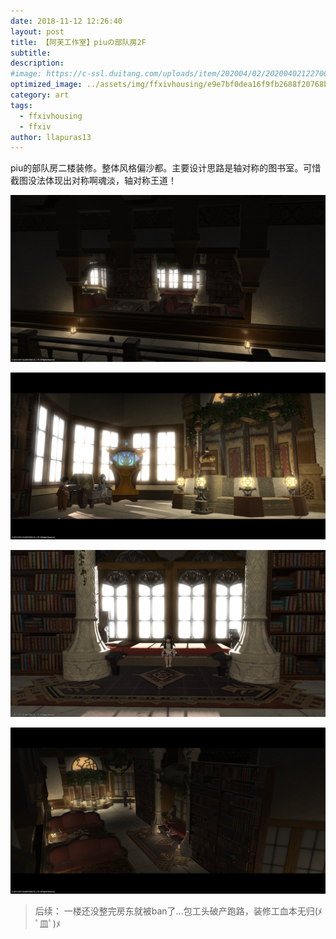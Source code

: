 ```yaml
---
date: 2018-11-12 12:26:40
layout: post
title: 【阿芙工作室】piuの部队房2F
subtitle: 
description: 
#image: https://c-ssl.duitang.com/uploads/item/202004/02/20200402122700_elsZt.thumb.600_0.jpeg
optimized_image: ../assets/img/ffxivhousing/e9e7bf0dea16f9fb2688f20768b14168.png
category: art
tags:
  - ffxivhousing
  - ffxiv
author: llapuras13
---
```


piu的部队房二楼装修。整体风格偏沙都。主要设计思路是轴对称的图书室。可惜截图没法体现出对称啊魂淡，轴对称王道！

![](../assets/img/ffxivhousing/7961e070802e43765ea5393a789e205f.png)

![](../assets/img/ffxivhousing/e9e7bf0dea16f9fb2688f20768b14168.png)

![](../assets/img/ffxivhousing/55470034edc5403f913c3c5a23d873e9.png)

![](../assets/img/ffxivhousing/e5d1074a866c1dd7edb5071cb30d3f82.png)

> 后续：
一楼还没整完房东就被ban了...包工头破产跑路，装修工血本无归(ﾒ ﾟ皿ﾟ)ﾒ
